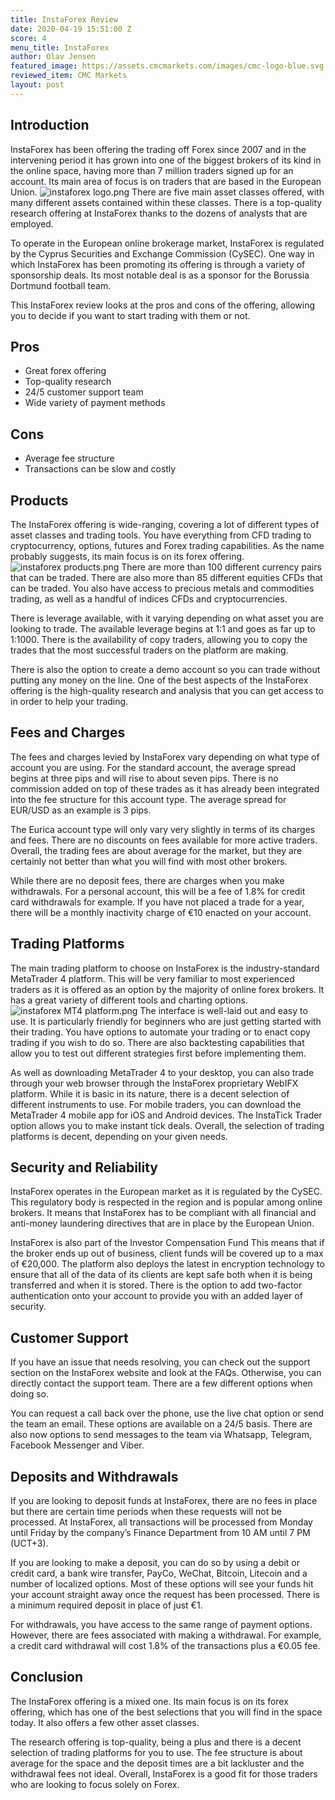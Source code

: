 ```yaml
---
title: InstaForex Review
date: 2020-04-19 15:51:00 Z
score: 4
menu_title: InstaForex
author: Olav Jensen
featured_image: https://assets.cmcmarkets.com/images/cmc-logo-blue.svg
reviewed_item: CMC Markets
layout: post
---
```


## Introduction

InstaForex has been offering the trading off Forex since 2007 and in the intervening period it has grown into one of the biggest brokers of its kind in the online space, having more than 7 million traders signed up for an account. Its main area of focus is on traders that are based in the European Union.
![instaforex logo.png](/uploads/instaforex%20logo.png)
There are five main asset classes offered, with many different assets contained within these classes. There is a top-quality research offering at InstaForex thanks to the dozens of analysts that are employed.  

To operate in the European online brokerage market, InstaForex is regulated by the Cyprus Securities and Exchange Commission (CySEC). One way in which InstaForex has been promoting its offering is through a variety of sponsorship deals. Its most notable deal is as a sponsor for the Borussia Dortmund football team. 

This InstaForex review looks at the pros and cons of the offering, allowing you to decide if you want to start trading with them or not.  


## Pros
*   Great forex offering
*   Top-quality research
*   24/5 customer support team
*   Wide variety of payment methods

## Cons
*   Average fee structure
*   Transactions can be slow and costly


## Products

The InstaForex offering is wide-ranging, covering a lot of different types of asset classes and trading tools. You have everything from CFD trading to cryptocurrency, options, futures and Forex trading capabilities. As the name probably suggests, its main focus is on its forex offering. 
![instaforex products.png](/uploads/instaforex%20products.png)
There are more than 100 different currency pairs that can be traded. There are also more than 85 different equities CFDs that can be traded. You also have access to precious metals and commodities trading, as well as a handful of indices CFDs and cryptocurrencies. 

There is leverage available, with it varying depending on what asset you are looking to trade. The available leverage begins at 1:1 and goes as far up to 1:1000. There is the availability of copy traders, allowing you to copy the trades that the most successful traders on the platform are making. 

There is also the option to create a demo account so you can trade without putting any money on the line. One of the best aspects of the InstaForex offering is the high-quality research and analysis that you can get access to in order to help your trading. 


## Fees and Charges

The fees and charges levied by InstaForex vary depending on what type of account you are using. For the standard account, the average spread begins at three pips and will rise to about seven pips. There is no commission added on top of these trades as it has already been integrated into the fee structure for this account type. The average spread for EUR/USD as an example is 3 pips. 

The Eurica account type will only vary very slightly in terms of its charges and fees. There are no discounts on fees available for more active traders. Overall, the trading fees are about average for the market, but they are certainly not better than what you will find with most other brokers. 

While there are no deposit fees, there are charges when you make withdrawals. For a personal account, this will be a fee of 1.8% for credit card withdrawals for example. If you have not placed a trade for a year, there will be a monthly inactivity charge of €10 enacted on your account. 


## Trading Platforms

The main trading platform to choose on InstaForex is the industry-standard MetaTrader 4 platform. This will be very familiar to most experienced traders as it is offered as an option by the majority of online forex brokers. It has a great variety of different tools and charting options. 
![instaforex MT4 platform.png](/uploads/instaforex%20MT4%20platform.png)
The interface is well-laid out and easy to use. It is particularly friendly for beginners who are just getting started with their trading. You have options to automate your trading or to enact copy trading if you wish to do so. There are also backtesting capabilities that allow you to test out different strategies first before implementing them. 

As well as downloading MetaTrader 4 to your desktop, you can also trade through your web browser through the InstaForex proprietary WebIFX platform. While it is basic in its nature, there is a decent selection of different instruments to use. For mobile traders, you can download the MetaTrader 4 mobile app for iOS and Android devices. The InstaTick Trader option allows you to make instant tick deals. Overall, the selection of trading platforms is decent, depending on your given needs. 


## Security and Reliability

InstaForex operates in the European market as it is regulated by the CySEC. This regulatory body is respected in the region and is popular among online brokers. It means that InstaForex has to be compliant with all financial and anti-money laundering directives that are in place by the European Union. 

InstaForex is also part of the Investor Compensation Fund This means that if the broker ends up out of business, client funds will be covered up to a max of €20,000. The platform also deploys the latest in encryption technology to ensure that all of the data of its clients are kept safe both when it is being transferred and when it is stored. There is the option to add two-factor authentication onto your account to provide you with an added layer of security. 


## Customer Support

If you have an issue that needs resolving, you can check out the support section on the InstaForex website and look at the FAQs. Otherwise, you can directly contact the support team. There are a few different options when doing so. 

You can request a call back over the phone, use the live chat option or send the team an email. These options are available on a 24/5 basis. There are also now options to send messages to the team via Whatsapp, Telegram, Facebook Messenger and Viber. 


## Deposits and Withdrawals

If you are looking to deposit funds at InstaForex, there are no fees in place but there are certain time periods when these requests will not be processed. At InstaForex, all transactions will be processed from Monday until Friday by the company’s Finance Department from 10 AM until 7 PM (UCT+3). 

If you are looking to make a deposit, you can do so by using a debit or credit card, a bank wire transfer, PayCo, WeChat, Bitcoin, Litecoin and a number of localized options. Most of these options will see your funds hit your account straight away once the request has been processed. There is a minimum required deposit in place of just €1. 

For withdrawals, you have access to the same range of payment options. However, there are fees associated with making a withdrawal. For example, a credit card withdrawal will cost 1.8% of the transactions plus a €0.05 fee. 


## Conclusion

The InstaForex offering is a mixed one. Its main focus is on its forex offering, which has one of the best selections that you will find in the space today. It also offers a few other asset classes. 

The research offering is top-quality, being a plus and there is a decent selection of trading platforms for you to use. The fee structure is about average for the space and the deposit times are a bit lackluster and the withdrawal fees not ideal. Overall, InstaForex is a good fit for those traders who are looking to focus solely on Forex.